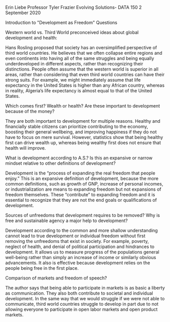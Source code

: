 Erin Liebe
Professor Tyler Frazier
Evolving Solutions- DATA 150
2 September 2020

Introduction to "Development as Freedom" Questions


Western world vs. Third World preconceived ideas about global development and health:

Hans Rosling proposed that society has an oversimplified perspective of third world countries. He believes that we often collapse entire regions and even continents into having all of the same struggles and being equally underdeveloped in different aspects, rather than recognizing their distinctions. People often assume that the western world is superior in all areas, rather than considering that even third world countries can have their strong suits. For example, we might immediately assume that life expectancy in the United States is higher than any African country, whereas in reality, Algeria’s life expectancy is almost equal to that of the United States.

Which comes first? Wealth or health? Are these important to development because of the money?

They are both important to development for multiple reasons. Healthy and financially stable citizens can prioritize contributing to the economy, boosting their general wellbeing, and improving happiness if they do not have to focus on mere survival. However, statistics show that being healthy first can drive wealth up, whereas being wealthy first does not ensure that health will improve.

What is development according to A.S.? Is this an expansive or narrow mindset relative to other definitions of development?

Development is the “process of expanding the real freedom that people enjoy.”
This is an expansive definition of development, because the more common definitions, such as growth of GNP, increase of personal incomes, or industrialization are means to expanding freedom but not expansions of freedom themselves. These “contribute” to expanding freedom and it is essential to recognize that they are not the end goals or qualifications of development.

Sources of unfreedoms that development requires to be removed? Why is free and sustainable agency a major help to development?

Development according to the common and more shallow understanding cannot lead to true development or individual freedom without first removing the unfreedoms that exist in society. For example, poverty, neglect of health, and denial of political participation and hindrances to development.
It allows us to measure progress of the populations general well-being rather than simply an increase of income or similarly obvious advancements. It also is effective because development relies on the people being free in the first place.

Comparison of markets and freedom of speech?

The author says that being able to participate in markets is as basic a liberty as communication. They also both contribute to societal and individual development. In the same way that we would struggle if we were not able to communicate, third world countries struggle to develop in part due to not allowing everyone to participate in open labor markets and open product markets.
